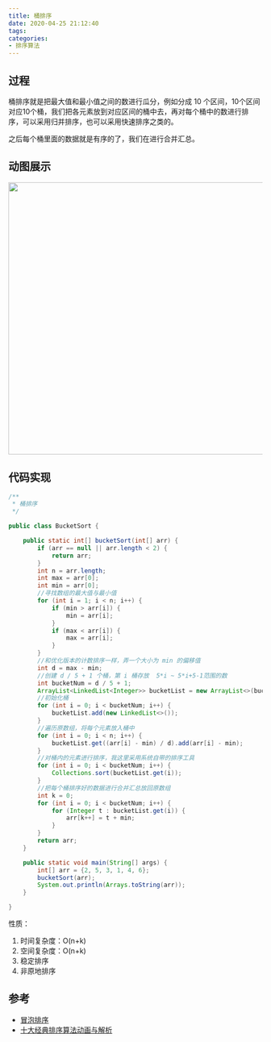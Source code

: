```yaml
---
title: 桶排序
date: 2020-04-25 21:12:40
tags:
categories:
- 排序算法
---
```


## 过程

桶排序就是把最大值和最小值之间的数进行瓜分，例如分成 10 个区间，10个区间对应10个桶，我们把各元素放到对应区间的桶中去，再对每个桶中的数进行排序，可以采用归并排序，也可以采用快速排序之类的。

之后每个桶里面的数据就是有序的了，我们在进行合并汇总。

## 动图展示

<img src="http://file.elecfans.com/web1/M00/85/7A/o4YBAFxzQzqAOwgDABepu6w6qcg365.gif" width="540px"/>

## 代码实现

```java
/**
 * 桶排序
 */

public class BucketSort {

    public static int[] bucketSort(int[] arr) {
        if (arr == null || arr.length < 2) {
            return arr;
        }
        int n = arr.length;
        int max = arr[0];
        int min = arr[0];
        //寻找数组的最大值与最小值
        for (int i = 1; i < n; i++) {
            if (min > arr[i]) {
                min = arr[i];
            }
            if (max < arr[i]) {
                max = arr[i];
            }
        }
        //和优化版本的计数排序一样，弄一个大小为 min 的偏移值
        int d = max - min;
        //创建 d / 5 + 1 个桶，第 i 桶存放  5*i ~ 5*i+5-1范围的数
        int bucketNum = d / 5 + 1;
        ArrayList<LinkedList<Integer>> bucketList = new ArrayList<>(bucketNum);
        //初始化桶
        for (int i = 0; i < bucketNum; i++) {
            bucketList.add(new LinkedList<>());
        }
        //遍历原数组，将每个元素放入桶中
        for (int i = 0; i < n; i++) {
            bucketList.get((arr[i] - min) / d).add(arr[i] - min);
        }
        //对桶内的元素进行排序，我这里采用系统自带的排序工具
        for (int i = 0; i < bucketNum; i++) {
            Collections.sort(bucketList.get(i));
        }
        //把每个桶排序好的数据进行合并汇总放回原数组
        int k = 0;
        for (int i = 0; i < bucketNum; i++) {
            for (Integer t : bucketList.get(i)) {
                arr[k++] = t + min;
            }
        }
        return arr;
    }

    public static void main(String[] args) {
        int[] arr = {2, 5, 3, 1, 4, 6};
        bucketSort(arr);
        System.out.println(Arrays.toString(arr));
    }

}
```

性质：

1. 时间复杂度：O(n+k)
2. 空间复杂度：O(n+k)
3. 稳定排序
4. 非原地排序

## 参考

+ [冒泡排序](https://mp.weixin.qq.com/s/6mzB4X5D8AY9F20c_mlQFQ)
+ [十大经典排序算法动画与解析](http://www.elecfans.com/d/874748.html)
